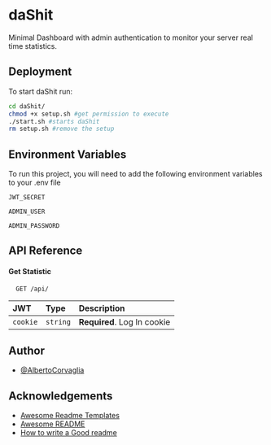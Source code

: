 
# daShit

Minimal Dashboard with admin authentication to monitor your server real time statistics.




## Deployment

To start daShit run:

```bash
cd daShit/
chmod +x setup.sh #get permission to execute
./start.sh #starts daShit
rm setup.sh #remove the setup
```


## Environment Variables

To run this project, you will need to add the following environment variables to your .env file

`JWT_SECRET`

`ADMIN_USER`

`ADMIN_PASSWORD`


## API Reference

#### Get Statistic

```http
  GET /api/
```

| JWT | Type     | Description                |
| :-------- | :------- | :------------------------- |
| `cookie` | `string` | **Required**. Log In cookie |

## Author

- [@AlbertoCorvaglia](https://www.github.com/octokatherine)


## Acknowledgements

 - [Awesome Readme Templates](https://awesomeopensource.com/project/elangosundar/awesome-README-templates)
 - [Awesome README](https://github.com/matiassingers/awesome-readme)
 - [How to write a Good readme](https://bulldogjob.com/news/449-how-to-write-a-good-readme-for-your-github-project)

